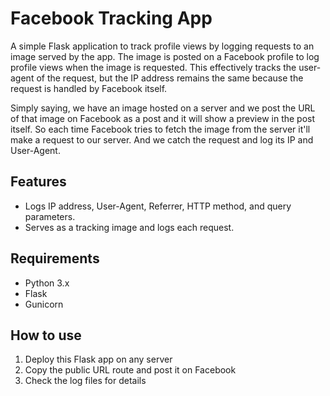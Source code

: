 # Facebook Tracking App

A simple Flask application to track profile views by logging requests to an image served by the app. The image is posted on a Facebook profile to log profile views when the image is requested. This effectively tracks the user-agent of the request, but the IP address remains the same because the request is handled by Facebook itself.

Simply saying, we have an image hosted on a server and we post the URL of that image on Facebook as a post and it will show a preview in the post itself. So each time Facebook tries to fetch the image from the server it'll make a request to our server. And we catch the request and log its IP and User-Agent.

## Features

- Logs IP address, User-Agent, Referrer, HTTP method, and query parameters.
- Serves as a tracking image and logs each request.

## Requirements

- Python 3.x
- Flask
- Gunicorn

## How to use

1. Deploy this Flask app on any server
2. Copy the public URL route and post it on Facebook
3. Check the log files for details
